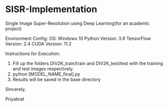 # SISR-Implementation
Single Image Super-Resolution using Deep Learning(for an academic project)

Environment Config:
OS: Windows 10
Python Version: 3.9
TensorFlow Version: 2.4
CUDA Version: 11.2


Instructions for Execution:

1. Fill up the folders DIV2K_train/train and DIV2K_test/test with the training and test images respectively.
2. python [MODEL_NAME_final].py
3. Results will be saved in the base directory

Sincerely,

Priyabrat
